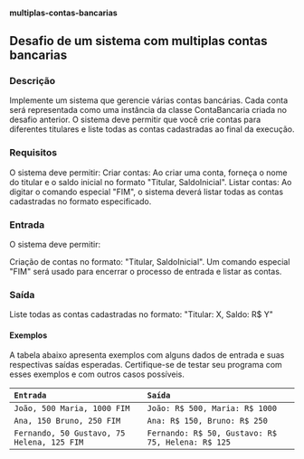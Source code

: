 #### multiplas-contas-bancarias
## Desafio de um sistema com multiplas contas bancarias

### Descrição

Implemente um sistema que gerencie várias contas bancárias. Cada conta será representada como uma instância da classe ContaBancaria criada no desafio anterior. O sistema deve permitir que você crie contas para diferentes titulares e liste todas as contas cadastradas ao final da execução.

### Requisitos

O sistema deve permitir:
Criar contas:  Ao criar uma conta, forneça o nome do titular e o saldo inicial no formato "Titular, SaldoInicial".
Listar contas:  Ao digitar o comando especial "FIM", o sistema deverá listar todas as contas cadastradas no formato especificado.

### Entrada
O sistema deve permitir:

Criação de contas no formato: "Titular, SaldoInicial".
Um comando especial "FIM" será usado para encerrar o processo de entrada e listar as contas.

### Saída

Liste todas as contas cadastradas no formato: "Titular: X, Saldo: R$ Y"

#### Exemplos
A tabela abaixo apresenta exemplos com alguns dados de entrada e suas respectivas saídas esperadas. Certifique-se de testar seu programa com esses exemplos e com outros casos possíveis.

| `Entrada` |	`Saída`   |
|:--------- | :------------|
|`João, 500 Maria, 1000 FIM` |	`João: R$ 500, Maria: R$ 1000`| 
| `Ana, 150 Bruno, 250 FIM` |	`Ana: R$ 150, Bruno: R$ 250`|
|`Fernando, 50 Gustavo, 75 Helena, 125 FIM`|`Fernando: R$ 50, Gustavo: R$ 75, Helena: R$ 125`|

